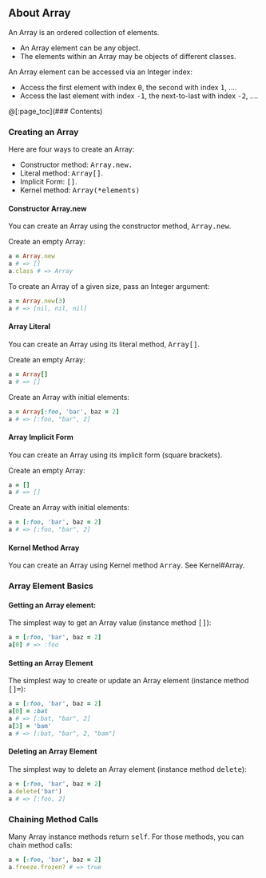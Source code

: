 ## About Array

An Array is an ordered collection of elements.
* An Array element can be any object.
* The elements within an Array may be objects of different classes.

An Array element can be accessed via an Integer index:
* Access the first element with index <tt>0</tt>,
  the second with index <tt>1</tt>, ....
* Access the last element with index <tt>-1</tt>,
  the next-to-last with index <tt>-2</tt>, .... 

@[:page_toc](### Contents)

### Creating an Array

Here are four ways to create an Array:
* Constructor method: <tt>Array.new.</tt>
* Literal method: <tt>Array[]</tt>.
* Implicit Form: <tt>[]</tt>.
* Kernel method: <tt>Array(*elements)</tt>

#### Constructor Array.new

You can create an Array using the constructor method, <tt>Array.new</tt>.

Create an empty Array:

```ruby
a = Array.new
a # => []
a.class # => Array
```

To create an Array of a given size, pass an Integer argument:

```ruby
a = Array.new(3)
a # => [nil, nil, nil]
```

#### Array Literal

You can create an Array using its literal method, <tt>Array[]</tt>.

Create an empty Array:

```ruby
a = Array[]
a # => []
```

Create an Array with initial elements:

```ruby
a = Array[:foo, 'bar', baz = 2]
a # => [:foo, "bar", 2]
```

#### Array Implicit Form

You can create an Array using its implicit form (square brackets).

Create an empty Array:

```ruby
a = []
a # => []
```

Create an Array with initial elements:

```ruby
a = [:foo, 'bar', baz = 2]
a # => [:foo, "bar", 2]
```

#### Kernel Method Array

You can create an Array using Kernel method <tt>Array</tt>.
See Kernel#Array.

### Array Element Basics

#### Getting an Array element:

The simplest way to get an Array value (instance method <tt>[]</tt>):

```ruby
a = [:foo, 'bar', baz = 2]
a[0] # => :foo
```

#### Setting an Array Element

The simplest way to create or update an Array element (instance method <tt>[]=</tt>):

```ruby
a = [:foo, 'bar', baz = 2]
a[0] = :bat
a # => [:bat, "bar", 2]
a[3] = 'bam'
a # => [:bat, "bar", 2, "bam"]
```

#### Deleting an Array Element

The simplest way to delete an Array element (instance method <tt>delete</tt>):

```ruby
a = [:foo, 'bar', baz = 2]
a.delete('bar') 
a # => [:foo, 2]
```

### Chaining Method Calls

Many Array instance methods return <tt>self</tt>.
For those methods, you can chain method calls:

```ruby
a = [:foo, 'bar', baz = 2]
a.freeze.frozen? # => true
```
